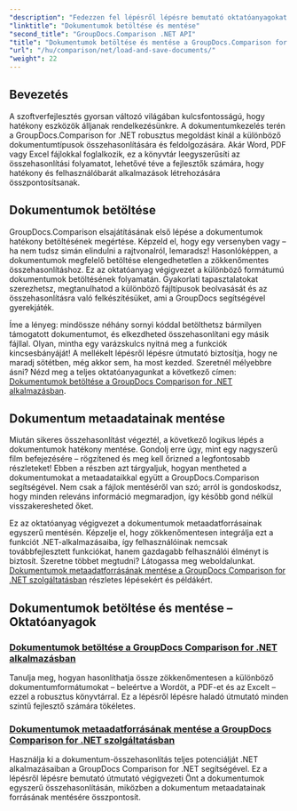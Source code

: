 ```yaml
---
"description": "Fedezzen fel lépésről lépésre bemutató oktatóanyagokat a GroupDocs.Comparison for .NET használatáról a dokumentumok hatékony betöltéséhez és mentéséhez. Tökéletes azoknak a fejlesztőknek, akik egyszerűsíteni szeretnék a dokumentumok összehasonlítását."
"linktitle": "Dokumentumok betöltése és mentése"
"second_title": "GroupDocs.Comparison .NET API"
"title": "Dokumentumok betöltése és mentése a GroupDocs.Comparison for .NET alkalmazásban"
"url": "/hu/comparison/net/load-and-save-documents/"
"weight": 22
---
```


## Bevezetés

A szoftverfejlesztés gyorsan változó világában kulcsfontosságú, hogy hatékony eszközök álljanak rendelkezésünkre. A dokumentumkezelés terén a GroupDocs.Comparison for .NET robusztus megoldást kínál a különböző dokumentumtípusok összehasonlítására és feldolgozására. Akár Word, PDF vagy Excel fájlokkal foglalkozik, ez a könyvtár leegyszerűsíti az összehasonlítási folyamatot, lehetővé téve a fejlesztők számára, hogy hatékony és felhasználóbarát alkalmazások létrehozására összpontosítsanak.

## Dokumentumok betöltése

GroupDocs.Comparison elsajátításának első lépése a dokumentumok hatékony betöltésének megértése. Képzeld el, hogy egy versenyben vagy – ha nem tudsz simán elindulni a rajtvonalról, lemaradsz! Hasonlóképpen, a dokumentumok megfelelő betöltése elengedhetetlen a zökkenőmentes összehasonlításhoz. Ez az oktatóanyag végigvezet a különböző formátumú dokumentumok betöltésének folyamatán. Gyakorlati tapasztalatokat szerezhetsz, megtanulhatod a különböző fájltípusok beolvasását és az összehasonlításra való felkészítésüket, ami a GroupDocs segítségével gyerekjáték.

Íme a lényeg: mindössze néhány sornyi kóddal betölthetsz bármilyen támogatott dokumentumot, és elkezdheted összehasonlítani egy másik fájllal. Olyan, mintha egy varázskulcs nyitná meg a funkciók kincsesbányáját! A mellékelt lépésről lépésre útmutató biztosítja, hogy ne maradj sötétben, még akkor sem, ha most kezded. Szeretnél mélyebbre ásni? Nézd meg a teljes oktatóanyagunkat a következő címen: [Dokumentumok betöltése a GroupDocs Comparison for .NET alkalmazásban](./load-documents/).

## Dokumentum metaadatainak mentése

Miután sikeres összehasonlítást végeztél, a következő logikus lépés a dokumentumok hatékony mentése. Gondolj erre úgy, mint egy nagyszerű film befejezésére – rögzítened és meg kell őrizned a legfontosabb részleteket! Ebben a részben azt tárgyaljuk, hogyan mentheted a dokumentumokat a metaadataikkal együtt a GroupDocs.Comparison segítségével. Nem csak a fájlok mentéséről van szó; arról is gondoskodsz, hogy minden releváns információ megmaradjon, így később gond nélkül visszakeresheted őket.

Ez az oktatóanyag végigvezet a dokumentumok metaadatforrásainak egyszerű mentésén. Képzelje el, hogy zökkenőmentesen integrálja ezt a funkciót .NET-alkalmazásaiba, így felhasználóinak nemcsak továbbfejlesztett funkciókat, hanem gazdagabb felhasználói élményt is biztosít. Szeretne többet megtudni? Látogassa meg weboldalunkat. [Dokumentumok metaadatforrásának mentése a GroupDocs Comparison for .NET szolgáltatásban](./save-documents-metadata-source/) részletes lépésekért és példákért.

## Dokumentumok betöltése és mentése – Oktatóanyagok
### [Dokumentumok betöltése a GroupDocs Comparison for .NET alkalmazásban](./load-documents/)
Tanulja meg, hogyan hasonlíthatja össze zökkenőmentesen a különböző dokumentumformátumokat – beleértve a Wordöt, a PDF-et és az Excelt – ezzel a robusztus könyvtárral. Ez a lépésről lépésre haladó útmutató minden szintű fejlesztő számára tökéletes.
### [Dokumentumok metaadatforrásának mentése a GroupDocs Comparison for .NET szolgáltatásban](./save-documents-metadata-source/)
Használja ki a dokumentum-összehasonlítás teljes potenciálját .NET alkalmazásaiban a GroupDocs Comparison for .NET segítségével. Ez a lépésről lépésre bemutató útmutató végigvezeti Önt a dokumentumok egyszerű összehasonlításán, miközben a dokumentum metaadatainak forrásának mentésére összpontosít.